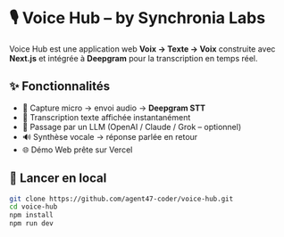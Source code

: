 # 🎙️ Voice Hub – by Synchronia Labs

Voice Hub est une application web **Voix → Texte → Voix** construite avec **Next.js** et intégrée à **Deepgram** pour la transcription en temps réel.

## ✨ Fonctionnalités
- 🎤 Capture micro → envoi audio → **Deepgram STT**
- 📝 Transcription texte affichée instantanément
- 🤖 Passage par un LLM (OpenAI / Claude / Grok – optionnel)
- 🔊 Synthèse vocale → réponse parlée en retour
- 🌐 Démo Web prête sur Vercel

## 🚀 Lancer en local

```bash
git clone https://github.com/agent47-coder/voice-hub.git
cd voice-hub
npm install
npm run dev
